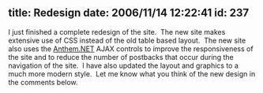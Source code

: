 title: Redesign
date: 2006/11/14 12:22:41
id: 237
---
I just finished a complete redesign of the site.  The new site makes extensive use of CSS instead of the old table based layout.  The new site also uses the [Anthem.NET](http://www.anthemdotnet.com/) AJAX controls to improve the responsiveness of the site and to reduce the number of postbacks that occur during the navigation of the site.  I have also updated the layout and graphics to a much more modern style.  Let me know what you think of the new design in the comments below.